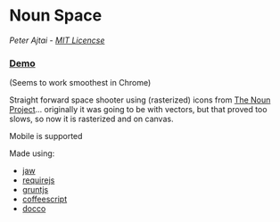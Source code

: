Noun Space
==========

_Peter Ajtai - [MIT Licencse](https://raw.github.com/pajtai/Noun-Space/master/MIT-LICENSE.txt)_

### [Demo](http://pajtai.github.com/Noun-Space)

(Seems to work smoothest in Chrome)

Straight forward space shooter using (rasterized) icons from [The Noun Project](http://thenounproject.com/)...
originally it was going to be with vectors, but that proved too slows, so now it is rasterized and on canvas.

Mobile is supported

Made using:

* [jaw](http://jawsjs.com/)
* [requirejs](http://requirejs.org)
* [gruntjs](http://gruntjs.com)
* [coffeescript](http://coffeescript.org/)
* [docco](http://jashkenas.github.com/docco/)
